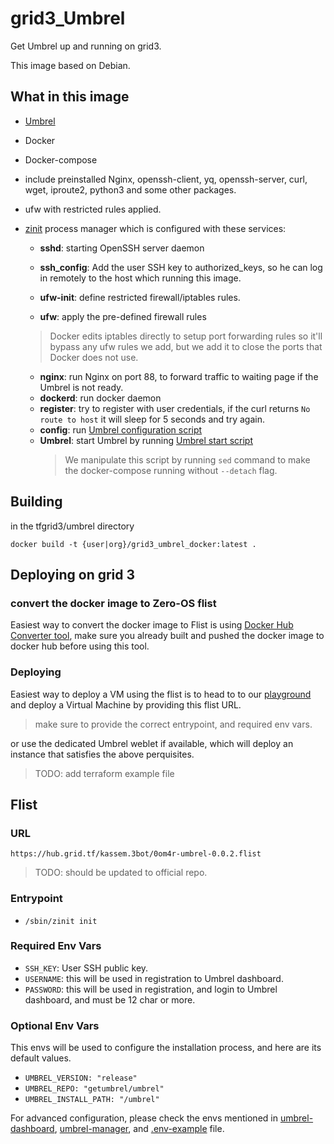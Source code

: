 # grid3_Umbrel

Get Umbrel up and running on grid3.

This image based on Debian.

## What in this image

- [Umbrel](https://github.com/getumbrel/umbrel)
- Docker
- Docker-compose
- include preinstalled Nginx, openssh-client, yq, openssh-server, curl, wget, iproute2, python3 and some other packages.
- ufw with restricted rules applied.
- [zinit](https://github.com/threefoldtech/zinit) process manager which is configured with these services:

  - **sshd**: starting OpenSSH server daemon
  - **ssh_config**: Add the user SSH key to authorized_keys, so he can log in remotely to the host which running this image.

  - **ufw-init**: define restricted firewall/iptables rules.
  - **ufw**: apply the pre-defined firewall rules
  > Docker edits iptables directly to setup port forwarding rules so it'll bypass any ufw rules we add, but we add it to close the ports that Docker does not use.
  - **nginx**: run Nginx on port 88, to forward traffic to waiting page if the Umbrel is not ready.
  - **dockerd**: run docker daemon
  - **register**: try to register with user credentials, if the curl returns `No route to host` it will sleep for 5 seconds and try again.
  - **config**: run [Umbrel configuration script](https://github.com/getumbrel/umbrel/blob/master/scripts/configure)
  - **Umbrel**: start Umbrel by running [Umbrel start script](https://github.com/getumbrel/umbrel/blob/master/scripts/start)
    > We manipulate this script by running `sed` command to make the docker-compose running without `--detach` flag.

## Building

in the tfgrid3/umbrel directory

`docker build -t {user|org}/grid3_umbrel_docker:latest .`

## Deploying on grid 3

### convert the docker image to Zero-OS flist

Easiest way to convert the docker image to Flist is using [Docker Hub Converter tool](https://hub.grid.tf/docker-convert), make sure you already built and pushed the docker image to docker hub before using this tool.

### Deploying

Easiest way to deploy a VM using the flist is to head to to our [playground](https://play.grid.tf) and deploy a Virtual Machine by providing this flist URL.

> make sure to provide the correct entrypoint, and required env vars.

or use the dedicated Umbrel weblet if available, which will deploy an instance that satisfies the above perquisites.

> TODO: add terraform example file

## Flist

### URL

````
https://hub.grid.tf/kassem.3bot/0om4r-umbrel-0.0.2.flist
````

> TODO: should be updated to official repo.

### Entrypoint

- `/sbin/zinit init`

### Required Env Vars

- `SSH_KEY`: User SSH public key.
- `USERNAME`: this will be used in registration to Umbrel dashboard.
- `PASSWORD`: this will be used in registration, and login to Umbrel dashboard, and must be 12 char or more.

### Optional Env Vars

This envs will be used to configure the installation process, and here are its default values.

- `UMBREL_VERSION: "release"`
- `UMBREL_REPO: "getumbrel/umbrel"`
- `UMBREL_INSTALL_PATH: "/umbrel"`

For advanced configuration, please check the envs mentioned in [umbrel-dashboard](https://github.com/getumbrel/umbrel-dashboard), [umbrel-manager](https://github.com/getumbrel/umbrel-manager), and [.env-example](https://github.com/getumbrel/umbrel/blob/master/templates/.env-sample) file.
